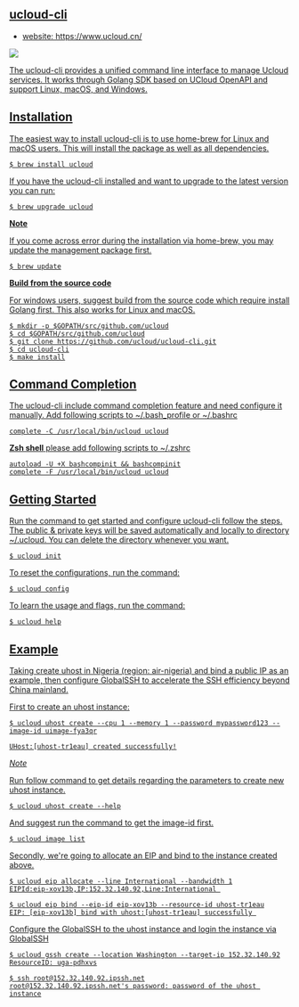 ##  <u>ucloud-cli 
  
- website: https://www.ucloud.cn/

![](http://cli-ucloud-logo.sg.ufileos.com/ucloud.png)

The ucloud-cli provides a unified command line interface to manage Ucloud services. It works through Golang SDK based on UCloud OpenAPI and support Linux, macOS, and Windows. 

## Installation

The easiest way to install ucloud-cli is to use home-brew for Linux and macOS users. This will install the package as well as all dependencies.

```
$ brew install ucloud
```

If you have the ucloud-cli installed and want to upgrade to the latest version you can run:

```
$ brew upgrade ucloud
```

**Note**

If you come across error during the installation via home-brew, you may update the management package first.

```
$ brew update
```

**Build from the source code**

For windows users, suggest build from the source code which require install Golang first. This also works for Linux and macOS.

```
$ mkdir -p $GOPATH/src/github.com/ucloud
$ cd $GOPATH/src/github.com/ucloud
$ git clone https://github.com/ucloud/ucloud-cli.git
$ cd ucloud-cli
$ make install
```

## Command Completion

The ucloud-cli include command completion feature and need configure it manually. Add following scripts to  ~/.bash_profile or ~/.bashrc 

```
complete -C /usr/local/bin/ucloud ucloud
```

**Zsh shell** please add following scripts to ~/.zshrc 

```
autoload -U +X bashcompinit && bashcompinit
complete -F /usr/local/bin/ucloud ucloud
```

## Getting Started

Run the command to get started and configure ucloud-cli follow the steps. The public & private keys will be saved automatically and locally to directory ~/.ucloud.
You can delete the directory whenever you want.

```
$ ucloud init
```

To reset the configurations, run the command:

```
$ ucloud config
```

To learn the usage and flags, run the command:

```
$ ucloud help
```

## Example

Taking create uhost in Nigeria (region: air-nigeria) and bind a public IP as an example, then configure GlobalSSH to accelerate the SSH efficiency beyond China mainland.

First to create an uhost instance:

```
$ ucloud uhost create --cpu 1 --memory 1 --password mypassword123 --image-id uimage-fya3qr

UHost:[uhost-tr1eau] created successfully!
```

*Note* 

Run follow command to get details regarding the parameters to create new uhost instance.

```
$ ucloud uhost create --help
```

And suggest run the command to get the image-id first.

```
$ ucloud image list
```

Secondly, we're going to allocate an EIP and bind to the instance created above.

```
$ ucloud eip allocate --line International --bandwidth 1
EIPId:eip-xov13b,IP:152.32.140.92,Line:International 

$ ucloud eip bind --eip-id eip-xov13b --resource-id uhost-tr1eau
EIP: [eip-xov13b] bind with uhost:[uhost-tr1eau] successfully 
```

Configure the GlobalSSH to the uhost instance and login the instance via GlobalSSH

```
$ ucloud gssh create --location Washington --target-ip 152.32.140.92
ResourceID: uga-pdhxvs

$ ssh root@152.32.140.92.ipssh.net
root@152.32.140.92.ipssh.net's password: password of the uhost instance
```
